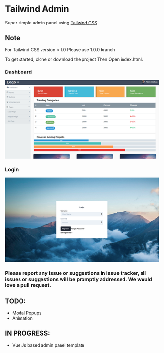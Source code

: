 # Tailwind Admin

Super simple admin panel using [Tailwind CSS](https://tailwindcss.com).

## Note
For Tailwind CSS version < 1.0
Please use 1.0.0 branch

To get started, clone or download the project
Then Open index.html.

### Dashboard
![Image of Yaktocat](dist/images/dashboard.png)

### Login

![Image of Yaktocat](dist/images/login.png)

### Please report any issue or suggestions in issue tracker, all issues or suggestions will be promptly addressed. We would love a pull request.


## TODO:
 * Modal Popups
 * Animation

## IN PROGRESS:
 * Vue Js based admin panel template
 
